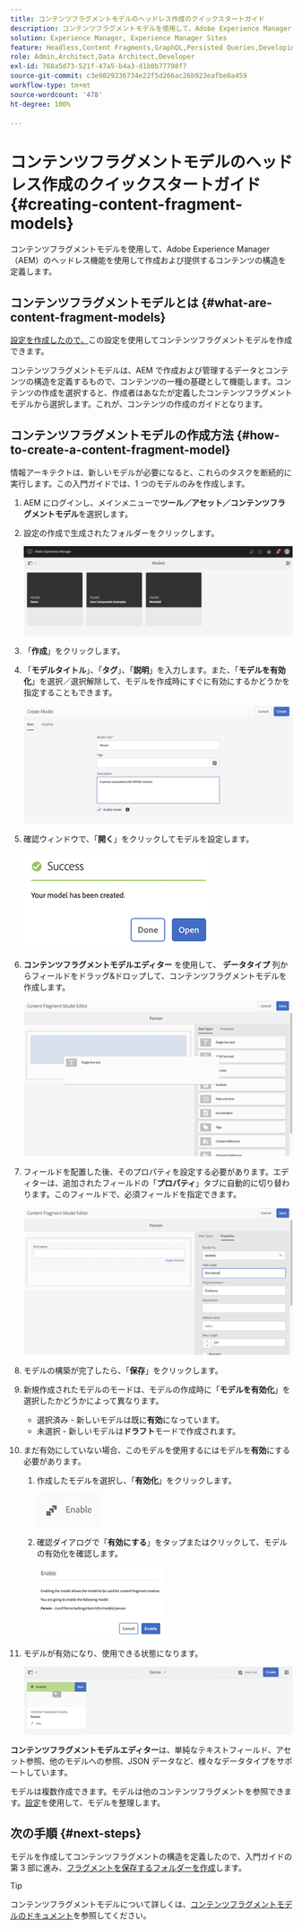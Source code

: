 ```yaml
---
title: コンテンツフラグメントモデルのヘッドレス作成のクイックスタートガイド
description: コンテンツフラグメントモデルを使用して、Adobe Experience Manager（AEM）のヘッドレス機能を使用して作成および提供するコンテンツの構造を定義します。
solution: Experience Manager, Experience Manager Sites
feature: Headless,Content Fragments,GraphQL,Persisted Queries,Developing
role: Admin,Architect,Data Architect,Developer
exl-id: 768a5d73-521f-47a5-b4a3-d1b0b77798f7
source-git-commit: c3e9029236734e22f5d266ac26b923eafbe0a459
workflow-type: tm+mt
source-wordcount: '478'
ht-degree: 100%

---
```


# コンテンツフラグメントモデルのヘッドレス作成のクイックスタートガイド {#creating-content-fragment-models}

コンテンツフラグメントモデルを使用して、Adobe Experience Manager（AEM）のヘッドレス機能を使用して作成および提供するコンテンツの構造を定義します。

## コンテンツフラグメントモデルとは  {#what-are-content-fragment-models}

[設定を作成したので、](create-configuration.md)この設定を使用してコンテンツフラグメントモデルを作成できます。

コンテンツフラグメントモデルは、AEM で作成および管理するデータとコンテンツの構造を定義するもので、コンテンツの一種の基礎として機能します。コンテンツの作成を選択すると、作成者はあなたが定義したコンテンツフラグメントモデルから選択します。これが、コンテンツの作成のガイドとなります。

## コンテンツフラグメントモデルの作成方法 {#how-to-create-a-content-fragment-model}

情報アーキテクトは、新しいモデルが必要になると、これらのタスクを断続的に実行します。この入門ガイドでは、1 つのモデルのみを作成します。

1. AEM にログインし、メインメニューで&#x200B;**ツール／アセット／コンテンツフラグメントモデル**&#x200B;を選択します。
1. 設定の作成で生成されたフォルダーをクリックします。

   ![モデルフォルダー](assets/models-folder.png)
1. 「**作成**」をクリックします。
1. 「**モデルタイトル**」、「**タグ**」、「**説明**」を入力します。また、「**モデルを有効化**」を選択／選択解除して、モデルを作成時にすぐに有効にするかどうかを指定することもできます。

   ![モデルの作成](assets/models-create.png)
1. 確認ウィンドウで、「**開く**」をクリックしてモデルを設定します。

   ![確認ウィンドウ](assets/models-confirmation.png)
1. **コンテンツフラグメントモデルエディター** を使用して、 **データタイプ** 列からフィールドをドラッグ&amp;ドロップして、コンテンツフラグメントモデルを作成します。

   ![フィールドのドラッグ＆ドロップ](assets/models-drag-and-drop.png)

1. フィールドを配置した後、そのプロパティを設定する必要があります。エディターは、追加されたフィールドの「**プロパティ**」タブに自動的に切り替わります。このフィールドで、必須フィールドを指定できます。

   ![プロパティの設定](assets/models-configure-properties.png)
1. モデルの構築が完了したら、「**保存**」をクリックします。

1. 新規作成されたモデルのモードは、モデルの作成時に「**モデルを有効化**」を選択したかどうかによって異なります。
   * 選択済み - 新しいモデルは既に&#x200B;**有効**&#x200B;になっています。
   * 未選択 - 新しいモデルは&#x200B;**ドラフト**&#x200B;モードで作成されます。

1. まだ有効にしていない場合、このモデルを使用するにはモデルを&#x200B;**有効**&#x200B;にする必要があります。
   1. 作成したモデルを選択し、「**有効化**」をクリックします。

      ![モデルの有効化](assets/models-enable.png)
   1. 確認ダイアログで「**有効にする**」をタップまたはクリックして、モデルの有効化を確認します。

      ![有効化確認ダイアログ](assets/models-enabling.png)
1. モデルが有効になり、使用できる状態になります。

   ![モデルの有効化](assets/models-enabled.png)

**コンテンツフラグメントモデルエディター**&#x200B;は、単純なテキストフィールド、アセット参照、他のモデルへの参照、JSON データなど、様々なデータタイプをサポートしています。

モデルは複数作成できます。モデルは他のコンテンツフラグメントを参照できます。[設定](create-configuration.md)を使用して、モデルを整理します。

## 次の手順 {#next-steps}

モデルを作成してコンテンツフラグメントの構造を定義したので、入門ガイドの第 3 部に進み、[フラグメントを保存するフォルダーを作成](create-assets-folder.md)します。

>[!TIP]
>
>コンテンツフラグメントモデルについて詳しくは、[コンテンツフラグメントモデルのドキュメント](/help/assets/content-fragments/content-fragments-models.md)を参照してください。
